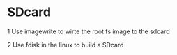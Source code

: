# SDcard
1 Use imagewrite to wirte the root fs image to the sdcard

2 Use fdisk in the linux to build a SDcard
